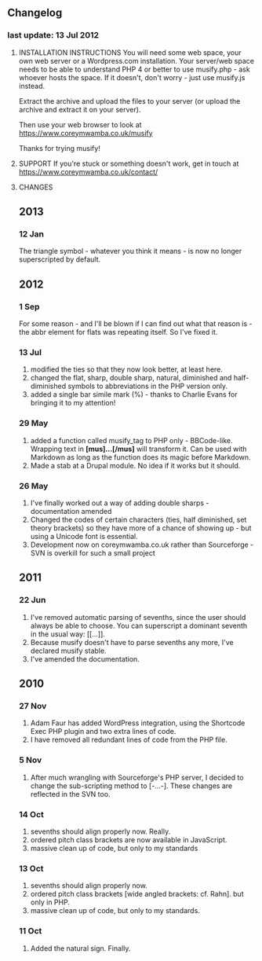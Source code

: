 ## Changelog
### last update: 13 Jul 2012

1. INSTALLATION INSTRUCTIONS
   You will need some web space, your own web server or a Wordpress.com installation.
   Your server/web space needs to be able to understand PHP 4 or better to use musify.php - ask whoever hosts the space. 
   If it doesn't, don't worry - just use musify.js instead.

   Extract the archive and upload the files to your server (or upload the archive and extract it on your server).
   
   Then use your web browser to look at <https://www.coreymwamba.co.uk/musify>
   
   Thanks for trying musify!

2. SUPPORT
   If you're stuck or something doesn't work, get in touch at <https://www.coreymwamba.co.uk/contact/>

3. CHANGES
   ## 2013
   ### 12 Jan
   The triangle symbol - whatever you think it means - is now no longer superscripted by default.

   
   ## 2012
   ### 1 Sep
   For some reason - and I'll be blown if I can find out what that reason is - the abbr element for flats was repeating itself. So I've fixed it.
   ### 13 Jul
   1. modified the ties so that they now look better, at least here.
   2. changed the flat, sharp, double sharp, natural, diminished and half-diminished symbols to abbreviations in the PHP version only.
   3. added a single bar simile mark (%) - thanks to Charlie Evans for bringing it to my attention!
   
   ### 29 May
   1. added a function called musify_tag to PHP only - BBCode-like. Wrapping text in **[mus]...[/mus]** will transform it. Can be used with Markdown as long as the function does its magic before Markdown.
   2. Made a stab at a Drupal module. No idea if it works but it should.
   
   ### 26 May
   1. I've finally worked out a way of adding double sharps - documentation amended
   2. Changed the codes of certain characters (ties, half diminished,  set theory brackets) so they have more of a chance of showing up - but using a Unicode font is essential.
   3. Development now on coreymwamba.co.uk rather than Sourceforge - SVN is overkill for such a small project
   
   ## 2011
   ### 22 Jun
   1. I've removed automatic parsing of sevenths, since the user should always be able to choose. You can superscript a dominant seventh in the usual way: [[...]].
   2. Because musify doesn't have to parse sevenths any more, I've declared musify stable. 
   3. I've amended the documentation.
   
   ## 2010
   ### 27 Nov
   1. Adam Faur has added WordPress integration, using the Shortcode Exec PHP plugin and two extra lines of code.
   2. I have removed all redundant lines of code from the PHP file.
   
   ### 5 Nov
   1. After much wrangling with Sourceforge's PHP server, I decided to change the sub-scripting method to [-...-]. These changes are reflected in the SVN too.
   
   ### 14 Oct 
   1. sevenths should align properly now. Really.
   2. ordered pitch class brackets are now available in JavaScript.
   3. massive clean up of code, but only to my standards
   
   ### 13 Oct
   1. sevenths should align properly now.
   2. ordered pitch class brackets [wide angled brackets: cf. Rahn]. but only in PHP.
   3. massive clean up of code, but only to my standards.

   ### 11 Oct
   1. Added the natural sign. Finally.
